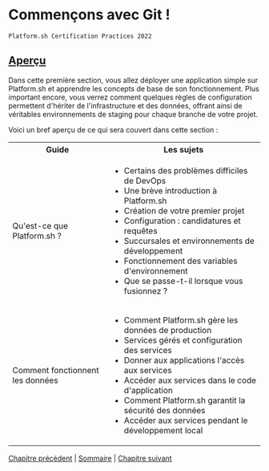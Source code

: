 # Commençons avec Git !

`Platform.sh Certification Practices 2022`

## [Aperçu](https://master-7rqtwti-4mh7eev5ydrdo.eu-3.platformsh.site/getstarted/basics.html#overview)

Dans cette première section, vous allez déployer une application simple sur Platform.sh et apprendre les concepts de base de son fonctionnement. Plus important encore, vous verrez comment quelques règles de configuration permettent d'hériter de l'infrastructure et des données, offrant ainsi de véritables environnements de staging pour chaque branche de votre projet.

Voici un bref aperçu de ce qui sera couvert dans cette section :

<table>
  <tbody>
    <tr>
      <th>Guide</th>
      <th>Les sujets</th>
    </tr>
    <tr>
      <td>Qu'est-ce que Platform.sh ?</td>
      <td>
        <ul>
            <li>Certains des problèmes difficiles de DevOps</li>
            <li>Une brève introduction à Platform.sh</li>
            <li>Création de votre premier projet</li>
            <li>Configuration : candidatures et requêtes</li>
            <li>Succursales et environnements de développement</li>
            <li>Fonctionnement des variables d'environnement</li>
            <li>Que se passe-t-il lorsque vous fusionnez ?</li>
        </ul>
      </td>
    </tr>
    <tr>
      <td>Comment fonctionnent les données</td>
      <td>
        <ul>
            <li>Comment Platform.sh gère les données de production</li>
            <li>Services gérés et configuration des services</li>
            <li>Donner aux applications l'accès aux services</li>
            <li>Accéder aux services dans le code d'application</li>
            <li>Comment Platform.sh garantit la sécurité des données</li>
            <li>Accéder aux services pendant le développement local</li>
        </ul>
      </td>
    </tr>
  </tbody>
</table>

[Chapitre précédent](./chapter-1.md) | [Sommaire](../README.md) | [Chapitre suivant](./chapter-3.md)
